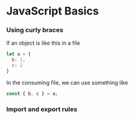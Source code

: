<h1>JavaScript Basics</h1>

### Using curly braces

If an object is like this in a file
```js
let a = {
  b: 1,
  c: 2
}
```
In the consuming file, we can use something like
```js
const { b, c } = a;
````

### Import and export rules
